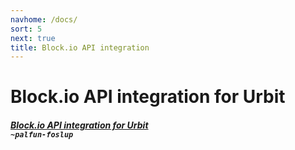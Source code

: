 ```yaml
---
navhome: /docs/
sort: 5
next: true
title: Block.io API integration
---
```


# Block.io API integration for Urbit

<div>

<h5><a href="https://github.com/Fang-/blockio">Block.io API integration for Urbit</a>
<br />
<code>~palfun-foslup</code></h5>

</div>
